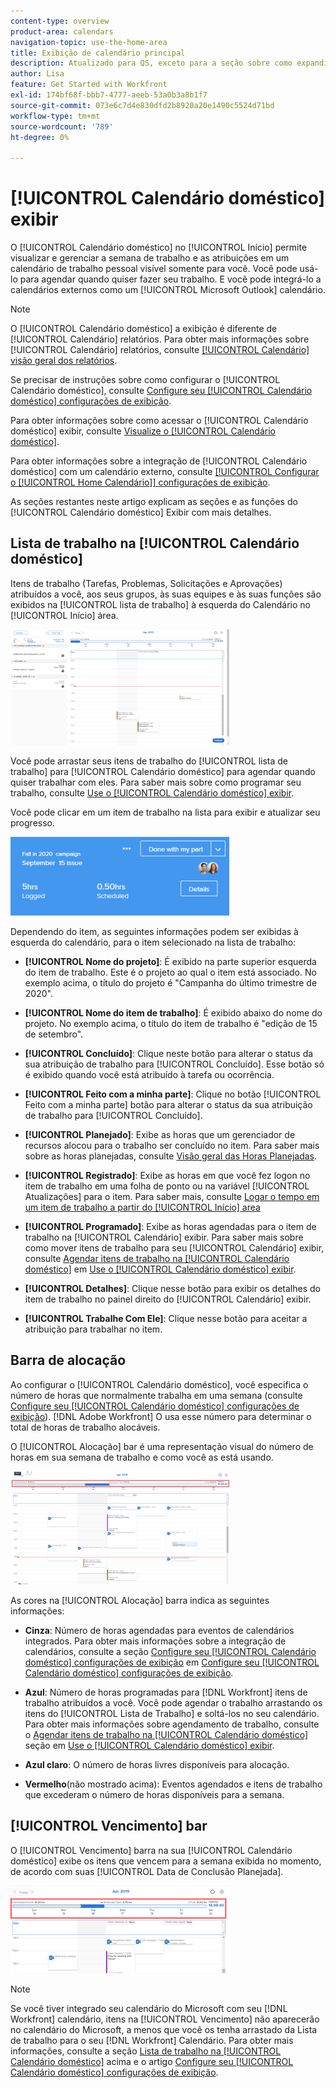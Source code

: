 ```yaml
---
content-type: overview
product-area: calendars
navigation-topic: use-the-home-area
title: Exibição de calendário principal
description: Atualizado para QS, exceto para a seção sobre como expandir um item de trabalho na lista — isso ainda não está funcionando no QS.
author: Lisa
feature: Get Started with Workfront
exl-id: 174bf68f-bbb7-4777-aeeb-53a0b3a8b1f7
source-git-commit: 073e6c7d4e830dfd2b8920a20e1490c5524d71bd
workflow-type: tm+mt
source-wordcount: '789'
ht-degree: 0%

---
```


# [!UICONTROL Calendário doméstico] exibir

<!--
<p data-mc-conditions="QuicksilverOrClassic.Draft mode">Updated for QS except for section about expanding a work item in the list--this isn't working yet in QS.</p>
-->

O [!UICONTROL Calendário doméstico] no [!UICONTROL Início] permite visualizar e gerenciar a semana de trabalho e as atribuições em um calendário de trabalho pessoal visível somente para você. Você pode usá-lo para agendar quando quiser fazer seu trabalho. E você pode integrá-lo a calendários externos como um [!UICONTROL Microsoft Outlook] calendário.

>[!NOTE]
>
>O [!UICONTROL Calendário doméstico] a exibição é diferente de [!UICONTROL Calendário] relatórios. Para obter mais informações sobre [!UICONTROL Calendário] relatórios, consulte [[!UICONTROL Calendário] visão geral dos relatórios](../../../reports-and-dashboards/reports/calendars/calendar-reports-overview.md).

Se precisar de instruções sobre como configurar o [!UICONTROL Calendário doméstico], consulte [Configure seu [!UICONTROL Calendário doméstico] configurações de exibição](../../../workfront-basics/using-home/using-the-home-area/configure-home-calendar-view.md).

Para obter informações sobre como acessar o [!UICONTROL Calendário doméstico] exibir, consulte [Visualize o [!UICONTROL Calendário doméstico]](../../../workfront-basics/using-home/using-the-home-area/view-home-calendar.md).

Para obter informações sobre a integração de [!UICONTROL Calendário doméstico] com um calendário externo, consulte [[!UICONTROL Configurar o [!UICONTROL Home Calendário]] configurações de exibição](../../../workfront-basics/using-home/using-the-home-area/configure-home-calendar-view.md).

As seções restantes neste artigo explicam as seções e as funções do [!UICONTROL Calendário doméstico] Exibir com mais detalhes.

## Lista de trabalho na [!UICONTROL Calendário doméstico]

Itens de trabalho (Tarefas, Problemas, Solicitações e Aprovações) atribuídos a você, aos seus grupos, às suas equipes e às suas funções são exibidos na [!UICONTROL lista de trabalho] à esquerda do Calendário no [!UICONTROL Início] área.

![](assets/calview-qs-350x185.png)

Você pode arrastar seus itens de trabalho do [!UICONTROL lista de trabalho] para [!UICONTROL Calendário doméstico] para agendar quando quiser trabalhar com eles. Para saber mais sobre como programar seu trabalho, consulte [Use o [!UICONTROL Calendário doméstico] exibir](../../../workfront-basics/using-home/using-the-home-area/use-home-calendar-view.md).

Você pode clicar em um item de trabalho na lista para exibir e atualizar seu progresso.

![](assets/work-item-cl-350x126.png)

Dependendo do item, as seguintes informações podem ser exibidas à esquerda do calendário, para o item selecionado na lista de trabalho:

* **[!UICONTROL Nome do projeto]**: É exibido na parte superior esquerda do item de trabalho. Este é o projeto ao qual o item está associado. No exemplo acima, o título do projeto é &quot;Campanha do último trimestre de 2020&quot;.
* **[!UICONTROL Nome do item de trabalho]**: É exibido abaixo do nome do projeto. No exemplo acima, o título do item de trabalho é &quot;edição de 15 de setembro&quot;.
* **[!UICONTROL Concluído]**: Clique neste botão para alterar o status da sua atribuição de trabalho para [!UICONTROL Concluído]. Esse botão só é exibido quando você está atribuído à tarefa ou ocorrência.
* **[!UICONTROL Feito com a minha parte]**: Clique no botão [!UICONTROL Feito com a minha parte] botão para alterar o status da sua atribuição de trabalho para [!UICONTROL Concluído].
* **[!UICONTROL Planejado]**: Exibe as horas que um gerenciador de recursos alocou para o trabalho ser concluído no item. Para saber mais sobre as horas planejadas, consulte [Visão geral das Horas Planejadas](../../../manage-work/tasks/task-information/planned-hours.md).

* **[!UICONTROL Registrado]**: Exibe as horas em que você fez logon no item de trabalho em uma folha de ponto ou na variável [!UICONTROL Atualizações] para o item. Para saber mais, consulte [Logar o tempo em um item de trabalho a partir do [!UICONTROL Início] area](../../../workfront-basics/using-home/using-the-home-area/log-time-on-work-item-in-home.md)

* **[!UICONTROL Programado]**: Exibe as horas agendadas para o item de trabalho na [!UICONTROL Calendário] exibir. Para saber mais sobre como mover itens de trabalho para seu [!UICONTROL Calendário] exibir, consulte [Agendar itens de trabalho na [!UICONTROL Calendário doméstico]](../../../workfront-basics/using-home/using-the-home-area/use-home-calendar-view.md#scheduling-work-items-in-home-calendar) em [Use o [!UICONTROL Calendário doméstico] exibir](../../../workfront-basics/using-home/using-the-home-area/use-home-calendar-view.md).

* **[!UICONTROL Detalhes]**: Clique nesse botão para exibir os detalhes do item de trabalho no painel direito do [!UICONTROL Calendário] exibir.
* **[!UICONTROL Trabalhe Com Ele]**: Clique nesse botão para aceitar a atribuição para trabalhar no item.

## Barra de alocação

Ao configurar o [!UICONTROL Calendário doméstico], você especifica o número de horas que normalmente trabalha em uma semana (consulte [Configure seu [!UICONTROL Calendário doméstico] configurações de exibição](../../../workfront-basics/using-home/using-the-home-area/configure-home-calendar-view.md)). [!DNL Adobe Workfront] O usa esse número para determinar o total de horas de trabalho alocáveis.

O [!UICONTROL Alocação] bar é uma representação visual do número de horas em sua semana de trabalho e como você as está usando.

![](assets/allocation-bar-qs-350x181.png)

As cores na [!UICONTROL Alocação] barra indica as seguintes informações:

* **Cinza**: Número de horas agendadas para eventos de calendários integrados. Para obter mais informações sobre a integração de calendários, consulte a seção [Configure seu [!UICONTROL Calendário doméstico] configurações de exibição](../../../workfront-basics/using-home/using-the-home-area/configure-home-calendar-view.md#configuring-your-home-calendar-view) em [Configure seu [!UICONTROL Calendário doméstico] configurações de exibição](../../../workfront-basics/using-home/using-the-home-area/configure-home-calendar-view.md).

* **Azul**: Número de horas programadas para [!DNL Workfront] itens de trabalho atribuídos a você. Você pode agendar o trabalho arrastando os itens do [!UICONTROL Lista de Trabalho] e soltá-los no seu calendário. Para obter mais informações sobre agendamento de trabalho, consulte o [Agendar itens de trabalho na [!UICONTROL Calendário doméstico]](../../../workfront-basics/using-home/using-the-home-area/use-home-calendar-view.md#scheduling-work-items-in-home-calendar) seção em [Use o [!UICONTROL Calendário doméstico] exibir](../../../workfront-basics/using-home/using-the-home-area/use-home-calendar-view.md).

* **Azul claro**: O número de horas livres disponíveis para alocação.
* **Vermelho**(não mostrado acima): Eventos agendados e itens de trabalho que excederam o número de horas disponíveis para a semana.

## [!UICONTROL Vencimento] bar

O [!UICONTROL Vencimento] barra na sua [!UICONTROL Calendário doméstico] exibe os itens que vencem para a semana exibida no momento, de acordo com suas [!UICONTROL Data de Conclusão Planejada].

![](assets/duebar-qs-350x140.png)

>[!NOTE]
>
>Se você tiver integrado seu calendário do Microsoft com seu [!DNL Workfront] calendário, itens na [!UICONTROL Vencimento] não aparecerão no calendário do Microsoft, a menos que você os tenha arrastado da Lista de trabalho para o seu [!DNL Workfront] Calendário. Para obter mais informações, consulte a seção  [Lista de trabalho na [!UICONTROL Calendário doméstico]](#work-list-on-the-home-calendar) acima e o artigo  [Configure seu [!UICONTROL Calendário doméstico] configurações de exibição](../../../workfront-basics/using-home/using-the-home-area/configure-home-calendar-view.md).
